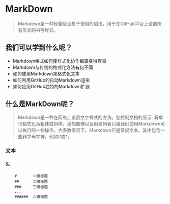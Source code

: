 # MarkDown 
>Markdown是一种轻量级且易于使用的语法，用于在GitHub平台上设置所有形式的书写样式。
> 
## 我们可以学到什么呢？
* Markdown格式如何使样式化协作编辑变得容易
* Markdown与传统的格式化方法有何不同
* 如何使用Markdown来格式化文本
* 如何利用GitHub的自动Markdown渲染
* 如何应用GitHub独特的Markdown扩展
## 什么是MarkDown呢？
>Markdown是一种在网络上设置文字样式的方法。您控制文档的显示; 将单词格式化为粗体或斜体，添加图像以及创建列表只是我们使用Markdown可以执行的一些操作。大多数情况下，Markdown只是常规文本，其中包含一些非字母字符，例如#或*。  
> 
### 文本  
#### 头  
```  
	#		一级标题
	##		二级标题
	###		三级标题
	...
	######	六级标题
```  
